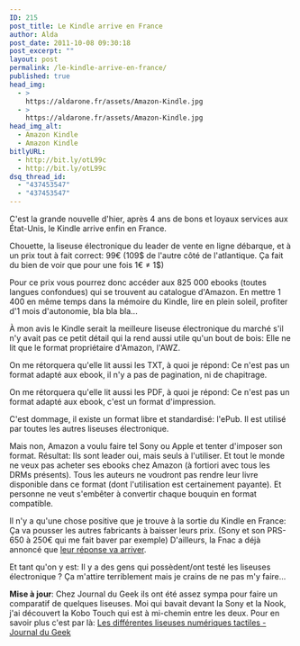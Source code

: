 ```yaml
---
ID: 215
post_title: Le Kindle arrive en France
author: Alda
post_date: 2011-10-08 09:30:18
post_excerpt: ""
layout: post
permalink: /le-kindle-arrive-en-france/
published: true
head_img:
  - >
    https://aldarone.fr/assets/Amazon-Kindle.jpg
  - >
    https://aldarone.fr/assets/Amazon-Kindle.jpg
head_img_alt:
  - Amazon Kindle
  - Amazon Kindle
bitlyURL:
  - http://bit.ly/otL99c
  - http://bit.ly/otL99c
dsq_thread_id:
  - "437453547"
  - "437453547"
---
```

C'est la grande nouvelle d'hier, après 4 ans de bons et loyaux services aux État-Unis, le Kindle arrive enfin en France.

Chouette, la liseuse électronique du leader de vente en ligne débarque, et à un prix tout à fait correct: 99€ (109$ de l'autre côté de l'atlantique. Ça fait du bien de voir que pour une fois 1€ ≠ 1$)

Pour ce prix vous pourrez donc accéder aux 825 000 ebooks (toutes langues confondues) qui se trouvent au catalogue d'Amazon. En mettre 1 400 en même temps dans la mémoire du Kindle, lire en plein soleil, profiter d'1 mois d'autonomie, bla bla bla...

À mon avis le Kindle serait la meilleure liseuse électronique du marché s'il n'y avait pas ce petit détail qui la rend aussi utile qu'un bout de bois: Elle ne lit que le format propriétaire d'Amazon, l'AWZ.

On me rétorquera qu'elle lit aussi les TXT, à quoi je répond: Ce n'est pas un format adapté aux ebook, il n'y a pas de pagination, ni de chapitrage.

On me rétorquera qu'elle lit aussi les PDF, à quoi je répond: Ce n'est pas un format adapté aux ebook, c'est un format d'impression.

C'est dommage, il existe un format libre et standardisé: l'ePub. Il est utilisé par toutes les autres liseuses électronique.

Mais non, Amazon a voulu faire tel Sony ou Apple et tenter d'imposer son format. Résultat: Ils sont leader oui, mais seuls à l'utiliser. Et tout le monde ne veux pas acheter ses ebooks chez Amazon (à fortiori avec tous les DRMs présents). Tous les auteurs ne voudront pas rendre leur livre disponible dans ce format (dont l'utilisation est certainement payante). Et personne ne veut s'embêter à convertir chaque bouquin en format compatible.

Il n'y a qu'une chose positive que je trouve à la sortie du Kindle en France: Ça va pousser les autres fabricants à baisser leurs prix. (Sony et son PRS-650 à 250€ qui me fait baver par exemple) D'ailleurs, la Fnac a déjà annoncé que <a href="http://www.google.com/hostednews/afp/article/ALeqM5juaJsi_XWpMizB6J6qcS2vD-f9xQ?docId=CNG.f78c554aadbd014a68580f8882c28fb1.321">leur réponse va arriver</a>.

Et tant qu'on y est: Il y a des gens qui possèdent/ont testé les liseuses électronique ? Ça m'attire terriblement mais je crains de ne pas m'y faire...

<strong>Mise à jour</strong>: Chez Journal du Geek ils ont été assez sympa pour faire un comparatif de quelques liseuses. Moi qui bavait devant la Sony et la Nook, j'ai découvert la Kobo Touch qui est à mi-chemin entre les deux. Pour en savoir plus c'est par là: <a href="http://www.journaldugeek.com/2011/10/09/m-r-les-differentes-liseuses-numeriques-tactiles/">Les différentes liseuses numériques tactiles - Journal du Geek</a>